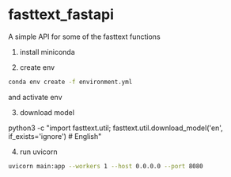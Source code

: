 # fasttext_fastapi

A simple API for some of the fasttext functions

1. install miniconda

2. create env

```bash
conda env create -f environment.yml
```

and activate env

3. download model

python3 -c "import fasttext.util; fasttext.util.download_model('en', if_exists='ignore')  # English"

4. run uvicorn

```bash
uvicorn main:app --workers 1 --host 0.0.0.0 --port 8080
```

